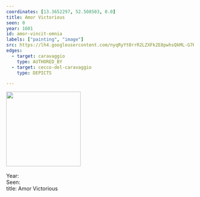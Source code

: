 ```yaml
---
coordinates: [13.3652297, 52.508503, 0.0]
title: Amor Victorious
seen: 0
year: 1601
id: amor-vincit-omnia
labels: ["painting", "image"]
src: https://lh4.googleusercontent.com/nyqRyYt0rrR2LZXFk2E8pwhsQkML-G7KAV1WZJbzyOH-Sxn49AYw41dtQgXYnQ3aoh7IUM4toDthS7vMVQCU7sTdkiB7nw9mUz7MTXWOb87y4o3G_eQiSCZC-xzgj6A
edges:
  - target: caravaggio
    type: AUTHORED_BY
  - target: cecco-del-caravaggio
    type: DEPICTS

---
```


<img src="https://lh4.googleusercontent.com/nyqRyYt0rrR2LZXFk2E8pwhsQkML-G7KAV1WZJbzyOH-Sxn49AYw41dtQgXYnQ3aoh7IUM4toDthS7vMVQCU7sTdkiB7nw9mUz7MTXWOb87y4o3G_eQiSCZC-xzgj6A" height="200" width="auto" /><br><br>Year: <br>Seen: <br>title: Amor Victorious